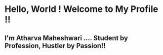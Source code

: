 # Hello, World ! Welcome to My Profile !!
## I'm Atharva Maheshwari .... Student by Profession, Hustler by Passion!!
